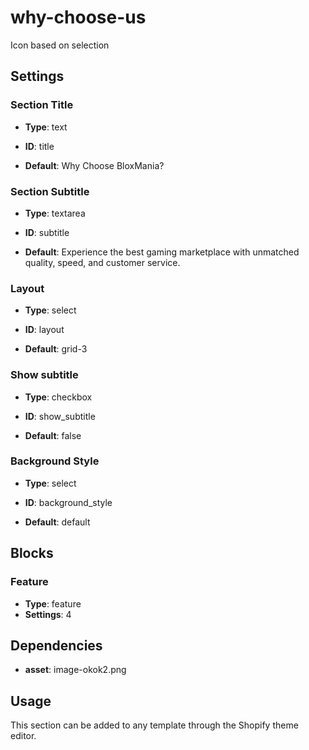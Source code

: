 # why-choose-us

Icon based on selection

## Settings


### Section Title
- **Type**: text
- **ID**: title

- **Default**: Why Choose BloxMania?

### Section Subtitle
- **Type**: textarea
- **ID**: subtitle

- **Default**: Experience the best gaming marketplace with unmatched quality, speed, and customer service.

### Layout
- **Type**: select
- **ID**: layout

- **Default**: grid-3

### Show subtitle
- **Type**: checkbox
- **ID**: show_subtitle

- **Default**: false

### Background Style
- **Type**: select
- **ID**: background_style

- **Default**: default


## Blocks


### Feature
- **Type**: feature
- **Settings**: 4


## Dependencies


- **asset**: image-okok2.png


## Usage

This section can be added to any template through the Shopify theme editor.


